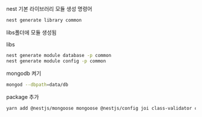 nest 기본 라이브러리 모듈 생성 명령어

```bash
nest generate library common
```

libs폴더에 모듈 생성됨

libs

```bash
nest generate module database -p common
nest generate module config -p common
```

mongodb 켜기

```bash
mongod --dbpath=data/db
```

package 추가

```zsh
yarn add @nestjs/mongoose mongoose @nestjs/config joi class-validator class-transformer nestjs-pino pino-http pino-pretty @nestjs/jwt passport-jwt
```
